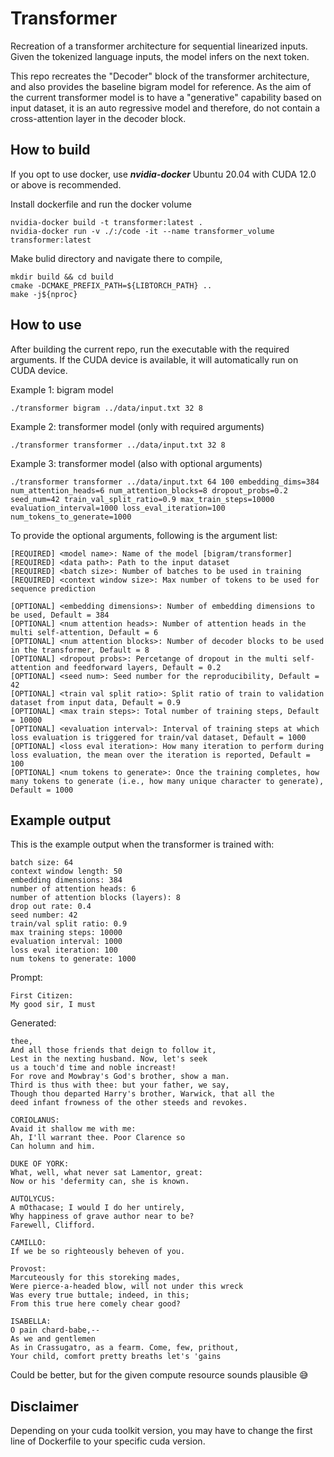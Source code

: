 # Transformer
Recreation of a transformer architecture for sequential linearized inputs. Given the tokenized language inputs, the model infers on the next token.

This repo recreates the "Decoder" block of the transformer architecture, and also provides the baseline bigram model for reference.
As the aim of the current transformer model is to have a "generative" capability based on input dataset, it is an auto regressive model and therefore, do not contain a cross-attention layer in the decoder block.

## How to build
If you opt to use docker, use ***nvidia-docker***
Ubuntu 20.04 with CUDA 12.0 or above is recommended.

Install dockerfile and run the docker volume
```
nvidia-docker build -t transformer:latest .
nvidia-docker run -v ./:/code -it --name transformer_volume transformer:latest
```

Make bulid directory and navigate there to compile,
```
mkdir build && cd build
cmake -DCMAKE_PREFIX_PATH=${LIBTORCH_PATH} ..
make -j${nproc}
```

## How to use

After building the current repo, run the executable with the required arguments.
If the CUDA device is available, it will automatically run on CUDA device.

Example 1: bigram model
```
./transformer bigram ../data/input.txt 32 8
```

Example 2: transformer model (only with required arguments)
```
./transformer transformer ../data/input.txt 32 8
```

Example 3: transformer model (also with optional arguments)
```
./transformer transformer ../data/input.txt 64 100 embedding_dims=384 num_attention_heads=6 num_attention_blocks=8 dropout_probs=0.2 seed_num=42 train_val_split_ratio=0.9 max_train_steps=10000 evaluation_interval=1000 loss_eval_iteration=100 num_tokens_to_generate=1000
```

To provide the optional arguments, following is the argument list:
```
[REQUIRED] <model name>: Name of the model [bigram/transformer]
[REQUIRED] <data path>: Path to the input dataset
[REQUIRED] <batch size>: Number of batches to be used in training
[REQUIRED] <context window size>: Max number of tokens to be used for sequence prediction

[OPTIONAL] <embedding dimensions>: Number of embedding dimensions to be used, Default = 384
[OPTIONAL] <num attention heads>: Number of attention heads in the multi self-attention, Default = 6
[OPTIONAL] <num attention blocks>: Number of decoder blocks to be used in the transformer, Default = 8
[OPTIONAL] <dropout probs>: Percetange of dropout in the multi self-attention and feedforward layers, Default = 0.2
[OPTIONAL] <seed num>: Seed number for the reproducibility, Default = 42
[OPTIONAL] <train val split ratio>: Split ratio of train to validation dataset from input data, Default = 0.9
[OPTIONAL] <max train steps>: Total number of training steps, Default = 10000
[OPTIONAL] <evaluation interval>: Interval of training steps at which loss evaluation is triggered for train/val dataset, Default = 1000
[OPTIONAL] <loss eval iteration>: How many iteration to perform during loss evaluation, the mean over the iteration is reported, Default = 100
[OPTIONAL] <num tokens to generate>: Once the training completes, how many tokens to generate (i.e., how many unique character to generate), Default = 1000
```

## Example output
This is the example output when the transformer is trained with:
```
batch size: 64
context window length: 50
embedding dimensions: 384
number of attention heads: 6
number of attention blocks (layers): 8
drop out rate: 0.4
seed number: 42
train/val split ratio: 0.9
max training steps: 10000
evaluation interval: 1000
loss eval iteration: 100
num tokens to generate: 1000
```

Prompt:
```
First Citizen:
My good sir, I must
```
Generated:
```
thee,
And all those friends that deign to follow it,
Lest in the nexting husband. Now, let's seek
us a touch'd time and noble increast!
For rove and Mowbray's God's brother, show a man.
Third is thus with thee: but your father, we say,
Though thou departed Harry's brother, Warwick, that all the
deed infant frowness of the other steeds and revokes.

CORIOLANUS:
Avaid it shallow me with me:
Ah, I'll warrant thee. Poor Clarence so
Can holumn and him.

DUKE OF YORK:
What, well, what never sat Lamentor, great:
Now or his 'defermity can, she is known.

AUTOLYCUS:
A mOthacase; I would I do her untirely,
Why happiness of grave author near to be?
Farewell, Clifford.

CAMILLO:
If we be so righteously beheven of you.

Provost:
Marcuteously for this storeking mades,
Were pierce-a-headed blow, will not under this wreck
Was every true buttale; indeed, in this;
From this true here comely chear good?

ISABELLA:
O pain chard-babe,--
As we and gentlemen
As in Crassugatro, as a fearm. Come, few, prithout,
Your child, comfort pretty breaths let's 'gains

```

Could be better, but for the given compute resource sounds plausible 😅



## Disclaimer
Depending on your cuda toolkit version, you may have to change the first line of Dockerfile to your specific cuda version.

